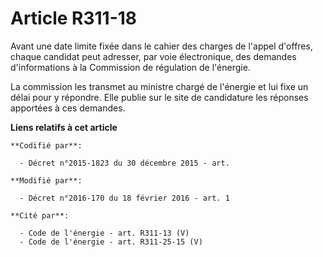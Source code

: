# Article R311-18

Avant une date limite fixée dans le cahier des charges de l'appel d'offres, chaque candidat peut adresser, par voie
électronique, des demandes d'informations à la Commission de régulation de l'énergie. 

La commission les transmet au ministre chargé de l'énergie et lui fixe un délai pour y répondre. Elle publie sur le site de
candidature les réponses apportées à ces demandes.

**Liens relatifs à cet article**

	**Codifié par**:

	  - Décret n°2015-1823 du 30 décembre 2015 - art.

	**Modifié par**:

	  - Décret n°2016-170 du 18 février 2016 - art. 1

	**Cité par**:

	  - Code de l'énergie - art. R311-13 (V)
	  - Code de l'énergie - art. R311-25-15 (V)
